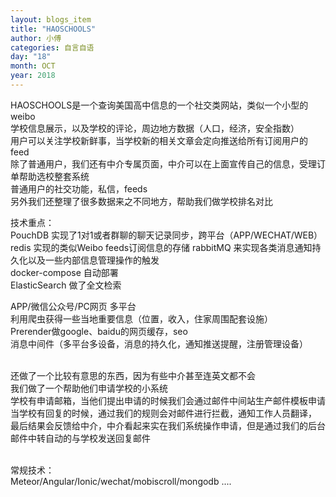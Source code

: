 ```yaml
---
layout: blogs_item
title: "HAOSCHOOLS"
author: 小傅
categories: 自言自语
day: "18"
month: OCT
year: 2018
---
```




HAOSCHOOLS是一个查询美国高中信息的一个社交类网站，类似一个小型的weibo<br>
学校信息展示，以及学校的评论，周边地方数据（人口，经济，安全指数）<br>
用户可以关注学校新鲜事，当学校新的相关文章会定向推送给所有订阅用户的feed<br>
除了普通用户，我们还有中介专属页面，中介可以在上面宣传自己的信息，受理订单帮助选校整套系统<br>
普通用户的社交功能，私信，feeds<br>
另外我们还整理了很多数据来之不同地方，帮助我们做学校排名对比<br>

技术重点：<br>
PouchDB 实现了1对1或者群聊的聊天记录同步，跨平台（APP/WECHAT/WEB）
redis 实现的类似Weibo feeds订阅信息的存储
rabbitMQ 来实现各类消息通知持久化以及一些内部信息管理操作的触发
<br>
docker-compose 自动部署<br>
ElasticSearch 做了全文检索<br>
<!--more-->
APP/微信公众号/PC网页 多平台<br>
利用爬虫获得一些当地重要信息（位置，收入，住家周围配套设施）<br>
Prerender做google、baidu的网页缓存，seo<br>
消息中间件（多平台多设备，消息的持久化，通知推送提醒，注册管理设备）<br>

<br>
还做了一个比较有意思的东西，因为有些中介甚至连英文都不会<br>
我们做了一个帮助他们申请学校的小系统<br>
学校有申请邮箱，当他们提出申请的时候我们会通过邮件中间站生产邮件模板申请<br>
当学校有回复的时候，通过我们的规则会对邮件进行拦截，通知工作人员翻译，<br>
最后结果会反馈给中介，中介看起来实在我们系统操作申请，但是通过我们的后台邮件中转自动的与学校发送回复邮件<br>
<br>


常规技术：<br>
Meteor/Angular/Ionic/wechat/mobiscroll/mongodb ....



